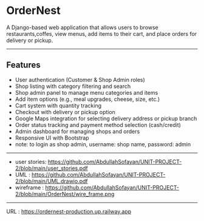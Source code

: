 # OrderNest

A Django-based web application that allows users to browse restaurants,coffes, view menus, add items to their cart, and place orders for delivery or pickup.

---

## Features

- User authentication (Customer & Shop Admin roles)
- Shop listing with category filtering and search
- Shop admin panel to manage menu categories and items
- Add item options (e.g., meal upgrades, cheese, size, etc.)
- Cart system with quantity tracking
- Checkout with delivery or pickup option
- Google Maps integration for selecting delivery address or pickup branch
- Order status tracking and payment method selection (cash/credit)
- Admin dashboard for managing shops and orders
- Responsive UI with Bootstrap
- note: to login as shop admin, username: shop name, password: admin
---

- user stories: https://github.com/AbdullahSofayan/UNIT-PROJECT-2/blob/main/user_stories.pdf
- UML : https://github.com/AbdullahSofayan/UNIT-PROJECT-2/blob/main/UML.drawio.pdf
- wireframe : https://github.com/AbdullahSofayan/UNIT-PROJECT-2/blob/main/OrderNest/wire_frame.png
---
URL : https://ordernest-production.up.railway.app
